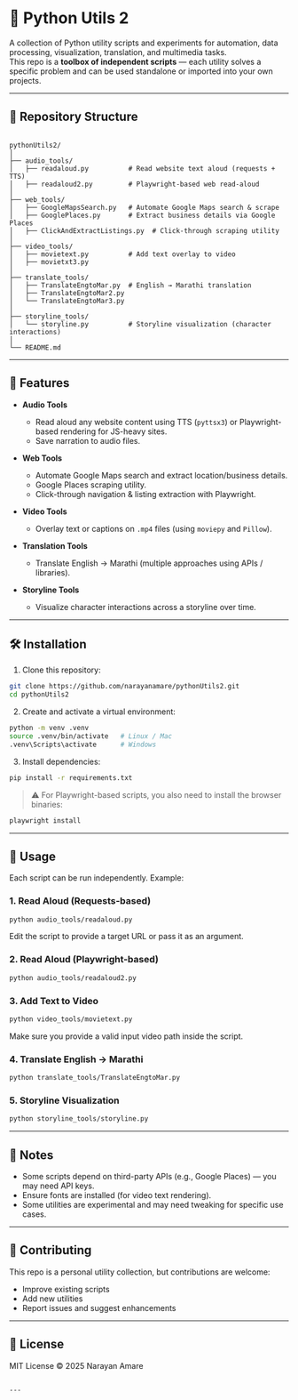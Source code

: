 # 🐍 Python Utils 2

A collection of Python utility scripts and experiments for automation, data processing, visualization, translation, and multimedia tasks.  
This repo is a **toolbox of independent scripts** — each utility solves a specific problem and can be used standalone or imported into your own projects.

---

## 📂 Repository Structure

```

pythonUtils2/
│
├── audio_tools/
│   ├── readaloud.py          # Read website text aloud (requests + TTS)
│   ├── readaloud2.py         # Playwright-based web read-aloud
│
├── web_tools/
│   ├── GoogleMapsSearch.py   # Automate Google Maps search & scrape
│   ├── GooglePlaces.py       # Extract business details via Google Places
│   ├── ClickAndExtractListings.py  # Click-through scraping utility
│
├── video_tools/
│   ├── movietext.py          # Add text overlay to video
│   ├── movietxt3.py
│
├── translate_tools/
│   ├── TranslateEngtoMar.py  # English → Marathi translation
│   ├── TranslateEngtoMar2.py
│   └── TranslateEngtoMar3.py
│
├── storyline_tools/
│   └── storyline.py          # Storyline visualization (character interactions)
│
└── README.md

````

---

## 🚀 Features

- **Audio Tools**
  - Read aloud any website content using TTS (`pyttsx3`) or Playwright-based rendering for JS-heavy sites.
  - Save narration to audio files.

- **Web Tools**
  - Automate Google Maps search and extract location/business details.
  - Google Places scraping utility.
  - Click-through navigation & listing extraction with Playwright.

- **Video Tools**
  - Overlay text or captions on `.mp4` files (using `moviepy` and `Pillow`).

- **Translation Tools**
  - Translate English → Marathi (multiple approaches using APIs / libraries).

- **Storyline Tools**
  - Visualize character interactions across a storyline over time.

---

## 🛠 Installation

1. Clone this repository:

```bash
git clone https://github.com/narayanamare/pythonUtils2.git
cd pythonUtils2
````

2. Create and activate a virtual environment:

```bash
python -m venv .venv
source .venv/bin/activate   # Linux / Mac
.venv\Scripts\activate      # Windows
```

3. Install dependencies:

```bash
pip install -r requirements.txt
```

> ⚠️ For Playwright-based scripts, you also need to install the browser binaries:

```bash
playwright install
```

---

## 📖 Usage

Each script can be run independently. Example:

### 1. Read Aloud (Requests-based)

```bash
python audio_tools/readaloud.py
```

Edit the script to provide a target URL or pass it as an argument.

### 2. Read Aloud (Playwright-based)

```bash
python audio_tools/readaloud2.py
```

### 3. Add Text to Video

```bash
python video_tools/movietext.py
```

Make sure you provide a valid input video path inside the script.

### 4. Translate English → Marathi

```bash
python translate_tools/TranslateEngtoMar.py
```

### 5. Storyline Visualization

```bash
python storyline_tools/storyline.py
```

---

## 📌 Notes

* Some scripts depend on third-party APIs (e.g., Google Places) — you may need API keys.
* Ensure fonts are installed (for video text rendering).
* Some utilities are experimental and may need tweaking for specific use cases.

---

## 🤝 Contributing

This repo is a personal utility collection, but contributions are welcome:

* Improve existing scripts
* Add new utilities
* Report issues and suggest enhancements

---

## 📜 License

MIT License © 2025 Narayan Amare

```

---

